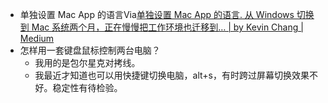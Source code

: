- 单独设置 Mac App 的语言Via[单独设置 Mac App 的语言. 从 Windows 切换到 Mac 系统两个月，正在慢慢把工作环境也迁移到… | by Kevin Chang | Medium](https://medium.com/@kevintalkr/%E5%8D%95%E7%8B%AC%E8%AE%BE%E7%BD%AE-mac-app-%E7%9A%84%E8%AF%AD%E8%A8%80-7a2f55e7d5e5)
- 怎样用一套键盘鼠标控制两台电脑？
    - 我用的是包尔星克对拷线。
    - 我最近才知道也可以用快捷键切换电脑，alt+s，有时跨过屏幕切换效果不好。稳定性有待检验。

